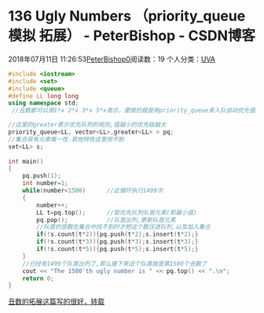 # 136  Ugly Numbers （priority_queue模拟 拓展） - PeterBishop - CSDN博客





2018年07月11日 11:26:53[PeterBishop0](https://me.csdn.net/qq_40061421)阅读数：19
个人分类：[UVA](https://blog.csdn.net/qq_40061421/article/category/7793583)









```cpp
#include <iostream>
#include <set>
#include <queue>
#define LL long long
using namespace std;
 //丑数都可以用1*x 2*x 3*x 5*x表示，要做的就是用priority_queue来入队自动优先值排序再出队（就是优先值最小的），对最小的重复操作

//这里的greater表示优先队列的规则,值越小的优先级越大
priority_queue<LL, vector<LL>,greater<LL> > pq;
//集合具有元素唯一性.其他特性这里用不到
set<LL> s;
 
int main()
{
    pq.push(1);
    int number=1;
    while(number<1500)      //此循环执行1499次
    {
        number++;
        LL t=pq.top();      //取优先队列队首元素(即最小值)
        pq.pop();           //队首出列,更新队首元素
        //队首的倍数在集合中找不到时才把这个数压进队列,以及加入集合
        if(!s.count(t*2)){pq.push(t*2);s.insert(t*2);}
        if(!s.count(t*3)){pq.push(t*3);s.insert(t*3);}
        if(!s.count(t*5)){pq.push(t*5);s.insert(t*5);}
    }
    //已经有1499个队首出列了,那么接下来这个队首就是第1500个丑数了
    cout << "The 1500'th ugly number is " << pq.top() << ".\n";
    return 0;
}
```
[丑数的拓展这篇写的很好，转载](https://www.jianshu.com/p/8c188508c8f2)


